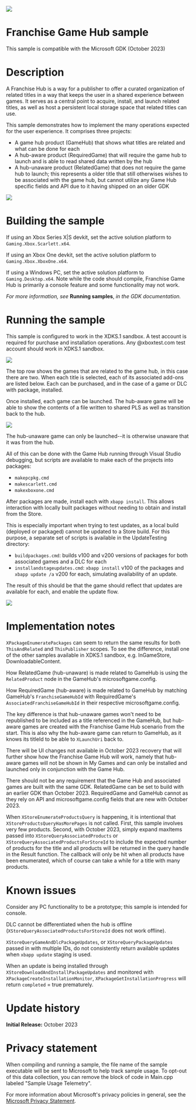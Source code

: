 ![](./media/image1.png)

#   Franchise Game Hub sample

This sample is compatible with the Microsoft GDK (October 2023)

# Description

A Franchise Hub is a way for a publisher to offer a curated organization of related titles in a way that keeps the user in a shared experience between games.
It serves as a central point to acquire, install, and launch related titles, as well as host a persistent local storage space that related titles can use.

This sample demonstrates how to implement the many operations expected for the user experience.
It comprises three projects:
- A game hub product (GameHub) that shows what titles are related and what can be done for each
- A hub-aware product (RequiredGame) that will require the game hub to launch and is able to read shared data written by the hub
- A hub-unaware product (RelatedGame) that does not require the game hub to launch; this represents a older title that still otherwises wishes to be associated with the game hub, but cannot utilize any Game Hub specific fields and API due to it having shipped on an older GDK

![](./media/image3.png)

# Building the sample

If using an Xbox Series X|S devkit, set the active solution platform to `Gaming.Xbox.Scarlett.x64`.

If using an Xbox One devkit, set the active solution platform to `Gaming.Xbox.XboxOne.x64`.

If using a Windows PC, set the active solution platform to `Gaming.Desktop.x64`.
Note while the code should compile, Franchise Game Hub is primarily a console feature and some functionality may not work.

*For more information, see* __Running samples__, *in the GDK documentation.*

# Running the sample

This sample is configured to work in the XDKS.1 sandbox.
A test account is required for purchase and installation operations.
Any @xboxtest.com test account should work in XDKS.1 sandbox.

![](./media/screenshot1.jpg)

The top row shows the games that are related to the game hub, in this case there are two.
When each title is selected, each of its associated add-ons are listed below.
Each can be purchased, and in the case of a game or DLC with package, installed.

Once installed, each game can be launched.
The hub-aware game will be able to show the contents of a file written to shared PLS as well as transition back to the hub.

![](./media/screenshot2.jpg)


The hub-unaware game can only be launched--it is otherwise unaware that it was from the hub.

All of this can be done with the Game Hub running through Visual Studio debugging, but scripts are available to make each of the projects into packages:
- `makepcpkg.cmd`
- `makescarlett.cmd`
- `makexboxone.cmd`

After packages are made, install each with `xbapp install`. 
This allows interaction with locally built packages without needing to obtain and install from the Store.

This is especially important when trying to test updates, as a local build (deployed or packaged) cannot be updated to a Store build.
For this purpose, a separate set of scripts is available in the UpdateTesting directory:
- `buildpackages.cmd`: builds v100 and v200 versions of packages for both associated games and a DLC for each
- `installandstageupdates.cmd`: `xbapp install` v100 of the packages and `xbapp update /a` v200 for each, simulating availability of an update.

The result of this should be that the game should reflect that updates are available for each, and enable the update flow.

![](./media/screenshot3.jpg)


# Implementation notes

`XPackageEnumeratePackages` can seem to return the same results for both `ThisAndRelated` and `ThisPublisher` scopes.
To see the difference, install one of the other samples available in XDKS.1 sandbox, e.g. InGameStore, DownloadableContent.

How RelatedGame (hub-unaware) is made related to GameHub is using the `RelatedProduct` node in the GameHub's microsoftgame.config.

How RequiredGame (hub-aware) is made related to GameHub by matching GameHub's `FranchiseGameHubId` with RequiredGame's `AssociatedFranchiseGameHubId` in their respective microsoftgame.config.

The key difference is that hub-unaware games won't need to be republished to be included as a title referenced in the GameHub, but hub-aware games are created with the Franchise Game Hub scenario from the start. This is also why the hub-aware game can return to GameHub, as it knows its titleId to be able to `XLaunchUri` back to.

There will be UI changes not available in October 2023 recovery that will further show how the Franchise Game Hub will work, namely that hub-aware games will not be shown in My Games and can only be installed and launched only in conjunction with the Game Hub.

There should not be any requirement that the Game Hub and associated games are built with the same GDK.
RelatedGame can be set to build with an earlier GDK than October 2023.
RequiredGame and GameHub cannot as they rely on API and microsoftgame.config fields that are new with October 2023.

When `XStoreEnumerateProductsQuery` is happening, it is intentional that `XStoreProductsQueryHasMorePages` is not called.
First, this sample involves very few products.
Second, with October 2023, simply expand maxItems passed into `XStoreQueryAssociatedProducts` or `XStoreQueryAssociatedProductsForStoreId` to include the expected number of products for the title and all products will be returned in the query handle in the Result function.
The callback will only be hit when all products have been enumerated, which of course can take a while for a title with many products.

# Known issues

Consider any PC functionality to be a prototype; this sample is intended for console.

DLC cannot be differentiated when the hub is offline (`XStoreQueryAssociatedProductsForStoreId` does not work offline).

`XStoreQueryGameAndDlcPackageUpdates`, or `XStoreQueryPackageUpdates` passed in with multiple IDs, do not consistently return available updates when `xbapp update` staging is used.

When an update is being installed through `XStoreDownloadAndInstallPackageUpdates` and monitored with `XPackageCreateInstallationMonitor`, `XPackageGetInstallationProgress` will return `completed` = true prematurely.

# Update history

**Initial Release:** October 2023

# Privacy statement

When compiling and running a sample, the file name of the sample
executable will be sent to Microsoft to help track sample usage. To
opt-out of this data collection, you can remove the block of code in
Main.cpp labeled "Sample Usage Telemetry".

For more information about Microsoft's privacy policies in general, see
the [Microsoft Privacy
Statement](https://privacy.microsoft.com/en-us/privacystatement/).
